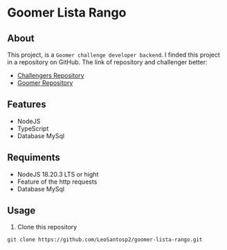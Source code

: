 # Goomer Lista Rango

## About
This project, is a `Goomer challenge developer backend`. I finded this project in a repository on GitHub. The link of repository and challenger better:

- [Challengers Repository]()
- [Goomer Repository]()

## Features
- NodeJS
- TypeScript
- Database MySql

## Requiments
- NodeJS 18.20.3 LTS or hight
- Feature of the http requests
- Database MySql

## Usage

1. Clone this repository
```
git clone https://github.com/LeoSantosp2/goomer-lista-rango.git
```